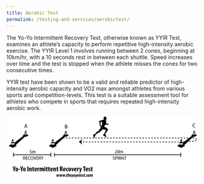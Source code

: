 ```yaml
---
title: Aerobic Test
permalink: /testing-and-services/aerobictest/
---
```

The Yo-Yo Intermittent Recovery Test, otherwise known as YYIR Test, examines an athlete’s capacity to perform repetitive high-intensity aerobic exercise. The YYIR Level 1 involves running between 2 cones, beginning at 10km/hr, with a 10 seconds rest in between each shuttle. Speed increases over time and the test is stopped when the athlete misses the cones for two consecutive times.

YYIR test have been shown to be a valid and reliable predictor of high-intensity aerobic capacity and VO2 max amongst athletes from various sports and competition-levels.  This test is a suitable assessment tool for athletes who compete in sports that requires repeated high-intensity aerobic work.  

![Alt text for image on Isomer site](/images/service-images/yoyo%20test.gif)
